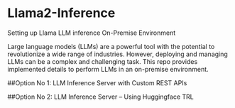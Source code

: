 # Llama2-Inference
Setting up Llama LLM inference On-Premise Environment

Large language models (LLMs) are a powerful tool with the potential to revolutionize a wide range of industries. However, deploying and managing LLMs can be a complex and challenging task. This repo provides implemented details to perform LLMs in an on-premise environment. 

##Option No 1: LLM Inference Server with Custom REST APIs

##Option No 2: LLM Inference Server – Using Huggingface TRL

